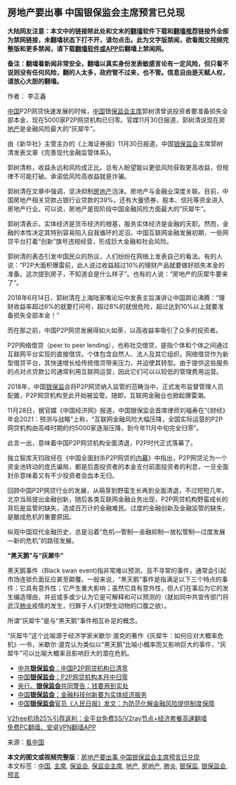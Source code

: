  <h2>房地产要出事 中国银保监会主席预言已兑现</h2> <p class="notice"><b>大陆网友注意：本文中的链接除此处和文末的<a href="https://github.com/bannedbook/fanqiang" >翻墙</a>软件下载和<a href="https://github.com/killgcd/justmysocks/blob/master/README.md">翻墙推荐</a>链接外全部为禁网链接，未翻墙状态下打不开，请勿点击。此为文字版禁闻，欲看图文视频完整版和更多禁闻，请下载<a href="https://github.com/bannedbook/fanqiang">翻墙软件或APP</a>后翻墙上禁闻网。</p><p>备注：翻墙看新闻非常安全，翻墙以真实身份发表敏感言论有一定风险，但只看不说则没有任何风险，翻的人太多，政府管不过来，也不管。信息自由是天赋人权，请放心大胆的翻墙。</b></p>  <div class="entry"> <p>作者： 李正鑫</p> <p></p> <p></p> <p><span class='wp_keywordlink_affiliate'><a href="https://www.bannedbook.org/" title="中国" target="_blank">中国</a></span>P2P网贷快速发展的时候，<a href="https://www.bannedbook.org/bnews/tag/%E4%B8%AD%E5%9B%BD/" class="st_tag internal_tag" rel="tag" title="标签 中国 下的日志">中国</a>银<a href="https://www.bannedbook.org/bnews/tag/%E4%BF%9D%E7%9B%91%E4%BC%9A/" class="st_tag internal_tag" rel="tag" title="标签 保监会 下的日志">保监会</a><a href="https://www.bannedbook.org/bnews/tag/%E4%B8%BB%E5%B8%AD/" class="st_tag internal_tag" rel="tag" title="标签 主席 下的日志">主席</a>郭树清曾说投资者要准备损失全部本金，现在5000家P2P网贷机构已归零。官媒11月30日报道，郭树清说现在房<a href="https://www.bannedbook.org/bnews/tag/%e5%9c%b0%e4%ba%a7/" class="st_tag internal_tag" rel="tag" title="标签 地产 下的日志">地产</a>是金融风险最大的“灰犀牛”。</p> <p>由《新华社》主管主办的《上海证券报》11月30日报道，中国<a href="https://www.bannedbook.org/bnews/tag/%E9%93%B6%E4%BF%9D%E7%9B%91%E4%BC%9A/" class="st_tag internal_tag" rel="tag" title="标签 银保监会 下的日志">银保监会</a>主席郭树清发表文章《完善现代金融监管体系》。</p>  <p>郭树清称，收益永远和风险成正比。总有人盼望能以更低风险获取更高收益，但规律不可能打破。承诺低风险高收益就是诈骗。</p> <p>郭树清在文章中强调，坚决抑制<a href="https://www.bannedbook.org/bnews/tag/%e6%88%bf%e5%9c%b0%e4%ba%a7/" class="st_tag internal_tag" rel="tag" title="标签 房地产 下的日志">房地产</a>泡沫。房地产与金融业深度关联。目前，中国房地产相关贷款占银行业贷款的39%，还有大量债券、股本、信托等资金进入房地产行业。可以说，房地产是现阶段中国金融风险方面最大的“灰犀牛”。</p> <p>郭树清表示，实体经济是货币经济的根基，服务实体经济是金融的天职。然而，金融的本性决定其特别容易陷入自我循环的泥沼。中国互联网金融发展初期，一些网贷平台打着“创新”旗号违规经营，形成巨大金融和社会风险。</p> <p>郭树清的表态引发中国民众的热议，人们纷纷在网络上发表自己的看法。有的人说：“P2P大面积爆雷前，此人说过收益超过10%的理财产品就要做好损失本金的准备。这次提到房子，不知道会是什么样子”。也有的人说：“房地产的灰犀牛要来了”。</p> <p>2018年6月14日，郭树清在上海陆家嘴论坛中发表主旨演讲让中国舆论沸腾：“理财收益率超过6%的就要打问号，超过8%的就很危险，超过达到10%以上就要准备损失全部本金！”</p>  <p>而在那之前，中国P2P网贷发展得如火如荼，以高收益率吸引了众多的投资者。</p> <p>P2P网络借贷（peer to peer lending），也称社交借贷，是指个体和个体之间通过互联网平台实现的直接借贷。个体包含自然人、法人及其它组织。网络借贷作为新型借贷平台，其快速增长给传统借贷带来压力，并迫使其转型。由于提供这些服务的点对点贷款公司通常利用互联网运营，因此它们可以以较低的管理费用运营。</p> <p>2018年，中国<a href="https://www.bannedbook.org/bnews/tag/%E9%93%B6%E4%BF%9D%E7%9B%91/" class="st_tag internal_tag" rel="tag" title="标签 银保监 下的日志">银保监</a>会将P2P网贷纳入监管的范畴当中，正式发布监督管理人员配置，P2P网贷机构至此开始被监管。随即，互联网金融业也掀起爆雷潮。</p> <p>11月28日，据官媒《中国经济网》报道，中国银保监会首席律师刘福寿在“《财经》年会2021：预测与战略”上称，“互联网金融风险大幅压降，全国实际运营的P2P网贷机构由高峰时期的约5000家逐渐压降，到今年11月中旬完全归零”。</p> <p>此言一出，意味着中国P2P网贷机构全面清退，P2P时代正式落幕了。</p>  <p>独立智库天钧政经在《中国全面封杀P2P网贷的<span class='wp_keywordlink_affiliate'><a href="https://www.bannedbook.org/bnews/ccpdope/" title="中共高层内幕" target="_blank">内幕</a></span>》中指出，P2P网贷沦为一个资金池转动的庞氏骗局，都是后面投资者的本金支付前面投资者的利息，一旦全面封杀意味着又有不少投资者会血本无归。</p> <p>回顾中国P2P网贷行业的发展，从萌芽到野蛮生长再到全面清退，不过短短几年。北京当局提出金融创新，随后各类互联网金融业务出现，P2P网贷机构野蛮成长的背后是监管的缺失，造成百万计的金融难民。过度的金融创新及金融监管的缺失，是酿成危机的重要原因。</p> <p>纵观中国现代金融历史，总是沿着“危机—管制—金融抑制—放松管制—过度发展—新的危机”的路径发展。</p> <p><strong>“黑天鹅”与“灰犀牛”</strong></p> <p>黑天鹅事件（Black swan event)指非常难以预测，且不寻常的事件，通常会引起市场连锁负面反应甚至颠覆。一般来说，“黑天鹅”事件是指满足以下三个特点的事件：它具有意外性；它产生重大影响；虽然它具有意外性，但人们在事后为它的发生编造理由，并且或多或少认为它是可解释和可以预测的（就如同中共宣传部门将武汉<a href="https://www.bannedbook.org/bnews/tag/%e8%82%ba%e7%82%8e/" class="st_tag internal_tag" rel="tag" title="标签 肺炎 下的日志">肺炎</a>疫情的发生，归罪于人们对野生动物的口腹之欲）。</p>  <p>所谓“灰犀牛”是与“黑天鹅”事件相互补足的概念。</p> <p>“灰犀牛”这个比喻源于经济学家米歇尔·渥克的著作《灰犀牛：如何应对大概率危机》一书，米歇尔·渥克认为类似以“黑天鹅”比喻小概率而又影响巨大的事件，“灰犀牛”可以比喻大概率且影响巨大的潜在危机。</p> <ul class='op-related-articles' title='相关阅读'> <li><a href='https://www.bannedbook.org/bnews/comments/20201128/1438374.html' target='_blank'>中共<b>银保监会</b>：中国P2P网贷机构已清零</a></li> <li><a href='https://www.bannedbook.org/bnews/baitai/20201127/1438177.html' target='_blank'>中国<b>银保监会</b>：P2P网贷机构本月中归零</a></li> <li><a href='https://www.bannedbook.org/bnews/headline/20201109/1427987.html' target='_blank'>央行、<b>银保监会</b>共同警告：钱要用到实处</a></li> <li><a href='https://www.bannedbook.org/bnews/baitai/20201106/1426959.html' target='_blank'>中国<b>银保监会</b>：金融科技创新要为实体经济服务</a></li> <li><a href='https://www.bannedbook.org/bnews/baitai/20201104/1425754.html' target='_blank'>中国<b>银保监会</b>官员《人民日报》发文：为防范化解金融风险提供制度保障</a></li> </ul> <p class="texttj"> <a href="https://github.com/bannedbook/fanqiang/wiki/V2ray%E6%9C%BA%E5%9C%BA" target="_blank">V2free机场25%引荐返利：全平台免费SS/V2ray节点+经济套餐高速翻墙</a><br/> <a href="https://github.com/bannedbook/fanqiang/wiki/%E7%A6%81%E9%97%BB%E7%BD%91%E5%AE%89%E5%8D%93%E7%BF%BB%E5%A2%99%E6%96%B0%E9%97%BBAPP" target="_blank">免费PC翻墙、安卓VPN翻墙APP</a></p><p> 来源：<span class='wp_keywordlink_affiliate'><a href="https://www.secretchina.com/" title="看中国" target="_blank">看中国</a></span> </p><a name='sharetosocial'></a>       <div><b>本文的图文或视频完整版</b>：<a href='https://www.bannedbook.org/bnews/finance/20201201/1439844.html'>房地产要出事 中国银保监会主席预言已兑现</a></div>  </div><!--END ENTRY--> <div class="postfooter"> <div>本文标签：<a href="https://www.bannedbook.org/bnews/tag/%E4%B8%AD%E5%9B%BD/" rel="tag">中国</a>, <a href="https://www.bannedbook.org/bnews/tag/%E4%B8%BB%E5%B8%AD/" rel="tag">主席</a>, <a href="https://www.bannedbook.org/bnews/tag/%E4%BF%9D%E7%9B%91%E4%BC%9A/" rel="tag">保监会</a>, <a href="https://www.bannedbook.org/bnews/tag/%E4%BF%9D%E7%9B%91%E4%BC%9A%E4%B8%BB%E5%B8%AD/" rel="tag">保监会主席</a>, <a href="https://www.bannedbook.org/bnews/tag/%e5%9c%b0%e4%ba%a7/" rel="tag">地产</a>, <a href="https://www.bannedbook.org/bnews/tag/%e6%88%bf%e5%9c%b0%e4%ba%a7/" rel="tag">房地产</a>, <a href="https://www.bannedbook.org/bnews/tag/%e8%82%ba%e7%82%8e/" rel="tag">肺炎</a>, <a href="https://www.bannedbook.org/bnews/tag/%E9%93%B6%E4%BF%9D%E7%9B%91/" rel="tag">银保监</a>, <a href="https://www.bannedbook.org/bnews/tag/%E9%93%B6%E4%BF%9D%E7%9B%91%E4%BC%9A/" rel="tag">银保监会</a>, <a href="https://www.bannedbook.org/bnews/tag/%e9%a2%84%e8%a8%80/" rel="tag">预言</a></div>  </div><!--END POSTFOOTER--> 